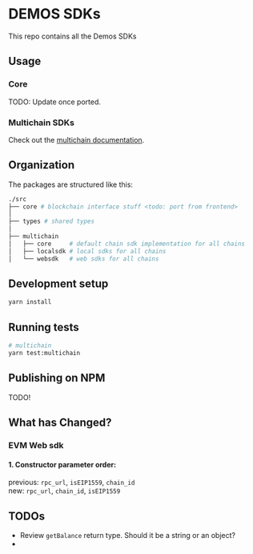 # DEMOS SDKs

This repo contains all the Demos SDKs

## Usage

### Core

TODO: Update once ported.

### Multichain SDKs

Check out the [multichain documentation](./documentation/multichain/README.md).

## Organization

The packages are structured like this:

```sh
./src
├── core # blockchain interface stuff <todo: port from frontend>
│
├── types # shared types
│
├── multichain
│   ├── core     # default chain sdk implementation for all chains
│   ├── localsdk # local sdks for all chains
│   └── websdk   # web sdks for all chains
```

## Development setup
```sh
yarn install
```

## Running tests

```sh
# multichain
yarn test:multichain
```

## Publishing on NPM

TODO!

## What has Changed?

### EVM Web sdk

#### 1. Constructor parameter order:

previous: `rpc_url`, `isEIP1559`, `chain_id` \
new: `rpc_url`, `chain_id`, `isEIP1559`

## TODOs

-   Review `getBalance` return type. Should it be a string or an object?
-

